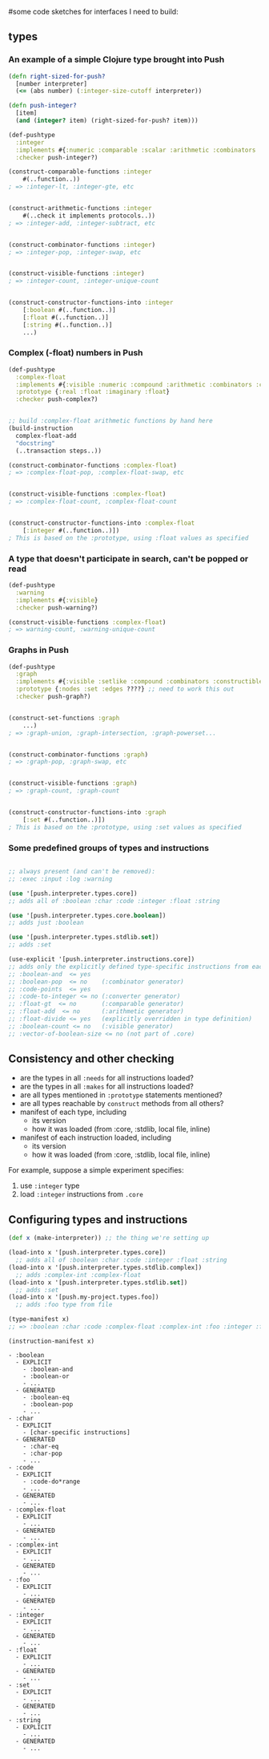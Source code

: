 #some code sketches for interfaces I need to build:

## types

### An example of a simple Clojure type brought into Push

~~~clojure
(defn right-sized-for-push?
  [number interpreter]
  (<= (abs number) (:integer-size-cutoff interpreter))

(defn push-integer?
  [item]
  (and (integer? item) (right-sized-for-push? item)))

(def-pushtype
  :integer
  :implements #{:numeric :comparable :scalar :arithmetic :combinators :constructible :visible :random}
  :checker push-integer?)

(construct-comparable-functions :integer
    #(..function..))
; => :integer-lt, :integer-gte, etc


(construct-arithmetic-functions :integer
    #(..check it implements protocols..))
; => :integer-add, :integer-subtract, etc


(construct-combinator-functions :integer)
; => :integer-pop, :integer-swap, etc


(construct-visible-functions :integer)
; => :integer-count, :integer-unique-count


(construct-constructor-functions-into :integer
    [:boolean #(..function..)]
    [:float #(..function..)]
    [:string #(..function..)]
    ...)
~~~

### Complex (-float) numbers in Push

~~~clojure
(def-pushtype
  :complex-float
  :implements #{:visible :numeric :compound :arithmetic :combinators :constructible :random}
  :prototype {:real :float :imaginary :float}
  :checker push-complex?)


;; build :complex-float arithmetic functions by hand here
(build-instruction
  complex-float-add
  "docstring"
  (..transaction steps..))

(construct-combinator-functions :complex-float)
; => :complex-float-pop, :complex-float-swap, etc


(construct-visible-functions :complex-float)
; => :complex-float-count, :complex-float-count


(construct-constructor-functions-into :complex-float
    [:integer #(..function..)])
; This is based on the :prototype, using :float values as specified
~~~

### A type that doesn't participate in search, can't be popped or read

~~~clojure
(def-pushtype
  :warning
  :implements #{:visible}
  :checker push-warning?)

(construct-visible-functions :complex-float)
; => warning-count, :warning-unique-count
~~~

### Graphs in Push

~~~clojure
(def-pushtype
  :graph
  :implements #{:visible :setlike :compound :combinators :constructible :random :nestable}
  :prototype {:nodes :set :edges ????} ;; need to work this out
  :checker push-graph?)


(construct-set-functions :graph
    ...)
; => :graph-union, :graph-intersection, :graph-powerset...


(construct-combinator-functions :graph)
; => :graph-pop, :graph-swap, etc


(construct-visible-functions :graph)
; => :graph-count, :graph-count


(construct-constructor-functions-into :graph
    [:set #(..function..)])
; This is based on the :prototype, using :set values as specified
~~~

### Some predefined groups of types and instructions

~~~clojure

;; always present (and can't be removed):
;; :exec :input :log :warning

(use '[push.interpreter.types.core])
;; adds all of :boolean :char :code :integer :float :string 

(use '[push.interpreter.types.core.boolean])
;; adds just :boolean

(use '[push.interpreter.types.stdlib.set])
;; adds :set

(use-explicit '[push.interpreter.instructions.core])
;; adds only the explicitly defined type-specific instructions from each type
;; :boolean-and  <= yes
;; :boolean-pop  <= no    (:combinator generator)
;; :code-points  <= yes
;; :code-to-integer <= no (:converter generator)
;; :float-gt  <= no       (:comparable generator)
;; :float-add  <= no      (:arithmetic generator)
;; :float-divide <= yes   (explicitly overridden in type definition)
;; :boolean-count <= no   (:visible generator)
;; :vector-of-boolean-size <= no (not part of .core)
~~~

## Consistency and other checking

- are the types in all `:needs` for all instructions loaded?
- are the types in all `:makes` for all instructions loaded?
- are all types mentioned in `:prototype` statements mentioned?
- are all types reachable by `construct` methods from all others?
- manifest of each type, including
  - its version
  - how it was loaded (from :core, :stdlib, local file, inline)
- manifest of each instruction loaded, including
  - its version
  - how it was loaded (from :core, :stdlib, local file, inline)


For example, suppose a simple experiment specifies:
1. use `:integer` type
1. load `:integer` instructions from `.core`


## Configuring types and instructions

~~~clojure
(def x (make-interpreter)) ;; the thing we're setting up

(load-into x '[push.interpreter.types.core])
  ;; adds all of :boolean :char :code :integer :float :string
(load-into x '[push.interpreter.types.stdlib.complex])
  ;; adds :complex-int :complex-float
(load-into x '[push.interpreter.types.stdlib.set])
  ;; adds :set
(load-into x '[push.my-project.types.foo])
  ;; adds :foo type from file

(type-manifest x)
;; => :boolean :char :code :complex-float :complex-int :foo :integer :float :set :string
~~~

`(instruction-manifest x)`

~~~text
- :boolean
  - EXPLICIT
    - :boolean-and
    - :boolean-or
    - ...
  - GENERATED
    - :boolean-eq
    - :boolean-pop
    - ...
- :char
  - EXPLICIT
    - [char-specific instructions]
  - GENERATED
    - :char-eq
    - :char-pop
    - ...
- :code
  - EXPLICIT
    - :code-do*range
    - ...
  - GENERATED
    - ...
- :complex-float
  - EXPLICIT
    - ...
  - GENERATED
    - ...
- :complex-int
  - EXPLICIT
    - ...
  - GENERATED
    - ...
- :foo
  - EXPLICIT
    - ...
  - GENERATED
    - ...
- :integer
  - EXPLICIT
    - ...
  - GENERATED
    - ...
- :float
  - EXPLICIT
    - ...
  - GENERATED
    - ...
- :set
  - EXPLICIT
    - ...
  - GENERATED
    - ...
- :string
  - EXPLICIT
    - ...
  - GENERATED
    - ...
~~~